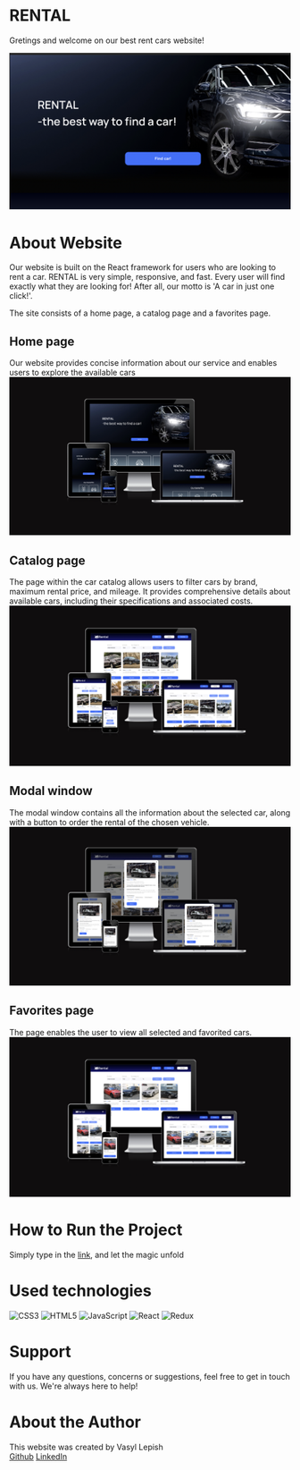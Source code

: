 # RENTAL

Gretings and welcome on our best rent cars website!

![RENTAL](https://github.com/AlessioItaliano/car-rent/blob/main/public/readme/Rental.png)

# About Website

Our website is built on the React framework for users who are looking to rent a
car. RENTAL is very simple, responsive, and fast. Every user will find exactly
what they are looking for! After all, our motto is 'A car in just one click!'.

The site consists of a home page, a catalog page and a favorites page.

## Home page

Our website provides concise information about our service and enables users to
explore the available cars
![HomePage](https://github.com/AlessioItaliano/car-rent/blob/main/public/readme/HomePage.png)

## Catalog page

The page within the car catalog allows users to filter cars by brand, maximum
rental price, and mileage. It provides comprehensive details about available
cars, including their specifications and associated costs.
![CatalogPage](https://github.com/AlessioItaliano/car-rent/blob/main/public/readme/CatalogPage.png)

## Modal window

The modal window contains all the information about the selected car, along with
a button to order the rental of the chosen vehicle.
![ModalWindow](https://github.com/AlessioItaliano/car-rent/blob/main/public/readme/Modal.png)

## Favorites page

The page enables the user to view all selected and favorited cars.
![FavoritesPage](https://github.com/AlessioItaliano/car-rent/blob/main/public/readme/FavoritePage.png)

# How to Run the Project

Simply type in the [link](https://alessioitaliano.github.io/car-rent/), and let
the magic unfold

# Used technologies

![CSS3](https://img.shields.io/badge/css3-%231572B6.svg?style=for-the-badge&logo=css3&logoColor=white)
![HTML5](https://img.shields.io/badge/html5-%23E34F26.svg?style=for-the-badge&logo=html5&logoColor=white)
![JavaScript](https://img.shields.io/badge/javascript-%23323330.svg?style=for-the-badge&logo=javascript&logoColor=%23F7DF1E)
![React](https://img.shields.io/badge/react-%2320232a.svg?style=for-the-badge&logo=react&logoColor=%2361DAFB)
![Redux](https://img.shields.io/badge/redux-%23593d88.svg?style=for-the-badge&logo=redux&logoColor=white)

# Support

If you have any questions, concerns or suggestions, feel free to get in touch
with us. We're always here to help!

# About the Author

This website was created by Vasyl Lepish  
[Github](https://github.com/AlessioItaliano)
[LinkedIn](https://www.linkedin.com/in/vasyl-lepish/)
